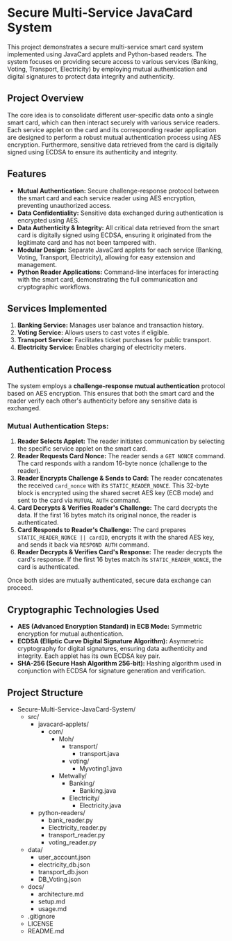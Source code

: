 # Secure Multi-Service JavaCard System

This project demonstrates a secure multi-service smart card system implemented using JavaCard applets and Python-based readers. The system focuses on providing secure access to various services (Banking, Voting, Transport, Electricity) by employing mutual authentication and digital signatures to protect data integrity and authenticity.

## Project Overview

The core idea is to consolidate different user-specific data onto a single smart card, which can then interact securely with various service readers. Each service applet on the card and its corresponding reader application are designed to perform a robust mutual authentication process using AES encryption. Furthermore, sensitive data retrieved from the card is digitally signed using ECDSA to ensure its authenticity and integrity.

## Features

* **Mutual Authentication:** Secure challenge-response protocol between the smart card and each service reader using AES encryption, preventing unauthorized access.
* **Data Confidentiality:** Sensitive data exchanged during authentication is encrypted using AES.
* **Data Authenticity & Integrity:** All critical data retrieved from the smart card is digitally signed using ECDSA, ensuring it originated from the legitimate card and has not been tampered with.
* **Modular Design:** Separate JavaCard applets for each service (Banking, Voting, Transport, Electricity), allowing for easy extension and management.
* **Python Reader Applications:** Command-line interfaces for interacting with the smart card, demonstrating the full communication and cryptographic workflows.

## Services Implemented

1.  **Banking Service:** Manages user balance and transaction history.
2.  **Voting Service:** Allows users to cast votes if eligible.
3.  **Transport Service:** Facilitates ticket purchases for public transport.
4.  **Electricity Service:** Enables charging of electricity meters.

## Authentication Process

The system employs a **challenge-response mutual authentication** protocol based on AES encryption. This ensures that both the smart card and the reader verify each other's authenticity before any sensitive data is exchanged.

### Mutual Authentication Steps:

1.  **Reader Selects Applet:** The reader initiates communication by selecting the specific service applet on the smart card.
2.  **Reader Requests Card Nonce:** The reader sends a `GET NONCE` command. The card responds with a random 16-byte nonce (challenge to the reader).
3.  **Reader Encrypts Challenge & Sends to Card:** The reader concatenates the received `card_nonce` with its `STATIC_READER_NONCE`. This 32-byte block is encrypted using the shared secret AES key (ECB mode) and sent to the card via `MUTUAL AUTH` command.
4.  **Card Decrypts & Verifies Reader's Challenge:** The card decrypts the data. If the first 16 bytes match its original nonce, the reader is authenticated.
5.  **Card Responds to Reader's Challenge:** The card prepares `STATIC_READER_NONCE || cardID`, encrypts it with the shared AES key, and sends it back via `RESPOND AUTH` command.
6.  **Reader Decrypts & Verifies Card's Response:** The reader decrypts the card's response. If the first 16 bytes match its `STATIC_READER_NONCE`, the card is authenticated.

Once both sides are mutually authenticated, secure data exchange can proceed.

## Cryptographic Technologies Used

* **AES (Advanced Encryption Standard) in ECB Mode:** Symmetric encryption for mutual authentication.
* **ECDSA (Elliptic Curve Digital Signature Algorithm):** Asymmetric cryptography for digital signatures, ensuring data authenticity and integrity. Each applet has its own ECDSA key pair.
* **SHA-256 (Secure Hash Algorithm 256-bit):** Hashing algorithm used in conjunction with ECDSA for signature generation and verification.

## Project Structure
- Secure-Multi-Service-JavaCard-System/
  - src/
    - javacard-applets/
      - com/
        - Moh/
          - transport/
            - transport.java
          - voting/
            - Myvoting1.java
        - Metwally/
          - Banking/
            - Banking.java
          - Electricity/
            - Electricity.java
    - python-readers/
      - bank_reader.py
      - Electricity_reader.py
      - transport_reader.py
      - voting_reader.py
  - data/
    - user_account.json
    - electricity_db.json
    - transport_db.json
    - DB_Voting.json
  - docs/
    - architecture.md
    - setup.md
    - usage.md
  - .gitignore
  - LICENSE
  - README.md
